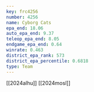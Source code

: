 ```yaml
---
key: frc4256
number: 4256
name: Cyborg Cats
epa_end: 18.06
auto_epa_end: 9.37
teleop_epa_end: 8.05
endgame_epa_end: 0.64
winrate: 0.463
district_epa_rank: 573
district_epa_percentile: 0.6818
type: Team
---
```

[[2024alhu]]
[[2024mosl]]
